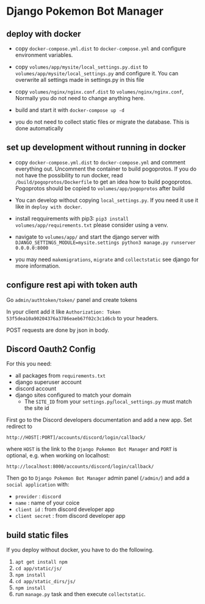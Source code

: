 # Django Pokemon Bot Manager

## deploy with docker

* copy `docker-compose.yml.dist` to `docker-compose.yml` and configure
  environment variables.

* copy `volumes/app/mysite/local_settings.py.dist` to
  `volumes/app/mysite/local_settings.py` and configure it. You can
   overwrite all settings made in settings.py in this file

* copy `volumes/nginx/nginx.conf.dist` to `volumes/nginx/nginx.conf`,
  Normally you do not need to change anything here.

* build and start it with `docker-compose up -d`

* you do not need to collect static files or migrate the database.
  This is done automatically
  
## set up development without running in docker

* copy `docker-compose.yml.dist` to `docker-compose.yml` and comment 
  everything out. Uncomment the container to build pogoprotos.
  If you do not have the possibility to run docker, read 
  `/build/pogoprotos/Dockerfile` to get an idea how to build pogoprotos.
  Pogoprotos should be copied to `volumes/app/pogoprotos` after build

* You can develop without copying `local_settings.py`.
  If you need it use it like in `deploy with docker`.
  
* install reqquirements with pip3: `pip3 install volumes/app/requirements.txt`
  please consider using a venv.
  
* navigate to `volumes/app/` and start the django server with 
  `DJANGO_SETTINGS_MODULE=mysite.settings python3 manage.py runserver 0.0.0.0:8000`

* you may need `makemigrations`, `migrate` and `collectstatic` see django
  for more information.

## configure rest api with token auth

Go `admin/authtoken/token/` panel and create tokens

In your client add it like
`Authorization: Token 53f5dea10a90204376a3786eaeb67f02c3c1d6cb`
to your headers.

POST requests are done by json in body.

## Discord Oauth2 Config

For this you need:

* all packages from `requirements.txt`
* django superuser account
* discord account
* django sites configured to match your domain
  * The `SITE_ID` from your `settings.py`/`local_settings.py` must match the
   site id

First go to the Discord developers documentation and add a new app.
Set redirect to

```http://HOST[:PORT]/accounts/discord/login/callback/```

where `HOST` is the link to the `Django Pokemon Bot Manager` and `PORT` is
optional, e.g. when working on localhost:

``` http://localhost:8000/accounts/discord/login/callback/ ```

Then go to `Django Pokemon Bot Manager` admin panel (`/admin/`) and add a
`social application` with:

* `provider` : `discord`
* `name` : name of your coice
* `client id` : from discord developer app
* `client secret` : from discord developer app


## build static files
If you deploy without docker,  you have to do the following.
1. `apt get install npm`
2. `cd app/static/js/`
3. `npm install`
4. `cd app/static_dirs/js/`
5. `npm install`
6. run `manage.py` task and then execute `collectstatic`.


